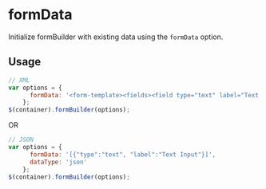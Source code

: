 # formData
Initialize formBuilder with existing data using the `formData` option.

## Usage
```javascript
// XML
var options = {
      formData: '<form-template><fields><field type="text" label="Text Input"></field></fields></form-template>'
    };
$(container).formBuilder(options);
```
<p data-height="525" data-theme-id="22927" data-slug-hash="NRWkwK" data-default-tab="js,result" data-user="kevinchappell" data-embed-version="2" class="codepen"></p>

OR

```javascript
// JSON
var options = {
      formData: '[{"type":"text", "label":"Text Input"}]',
      dataType: 'json'
    };
$(container).formBuilder(options);
```
<p data-height="525" data-theme-id="22927" data-slug-hash="vXYqZz" data-default-tab="js,result" data-user="kevinchappell" data-embed-version="2" class="codepen"></p>
